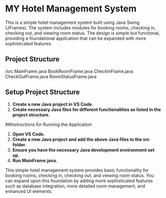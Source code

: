 # MY Hotel Management System

This is a simple hotel management system built using Java Swing (JFrames). The system includes modules for booking rooms, checking in, checking out, and viewing room status. The design is simple but functional, providing a foundational application that can be expanded with more sophisticated features.

## Project Structure
/src
MainFrame.java
BookRoomFrame.java
CheckInFrame.java
CheckOutFrame.java
RoomStatusFrame.java

## Setup Project Structure

1. **Create a new Java project in VS Code.**
2. **Create necessary Java files for different functionalities as listed in the project structure.**

##Instructions for Running the Application
1. **Open VS Code.**
2. **Create a new Java project and add the above Java files to the src folder.**
3. **Ensure you have the necessary Java development environment set up.**
4. **Run MainFrame.java.**

This simple hotel management system provides basic functionality for booking rooms, checking in, checking out, and viewing room status. You can expand upon this foundation by adding more sophisticated features such as database integration, more detailed room management, and enhanced UI elements.

